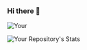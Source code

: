 ### Hi there 👋
![Your](https://github-readme-stats.vercel.app/api?username=AndresHelloWorld&show_icons=true)


![Your Repository's Stats](https://github-readme-stats.vercel.app/api/top-langs/?username=AndresHelloWorld&theme=blue-green)



